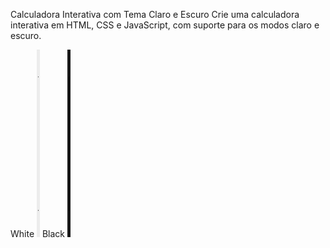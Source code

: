 Calculadora Interativa com Tema Claro e Escuro
Crie uma calculadora interativa em HTML, CSS e JavaScript, com suporte para os modos claro e escuro. 

White 
<img width="5
300" height="300" src="white.png">
Black
<img width="5
300" height="300" src="black.png">
